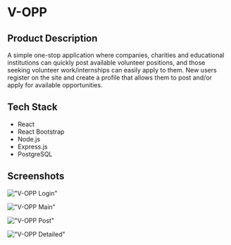 # V-OPP

## Product Description

A simple one-stop application where companies, charities and educational institutions can quickly post available volunteer positions, and those seeking volunteer work/internships can easily apply to them. New users register on the site and create a profile that allows them to post and/or apply for available opportunities.

## Tech Stack

- React
- React Bootstrap
- Node.js
- Express.js
- PostgreSQL

## Screenshots

!["V-OPP Login"](https://github.com/toktamm/volunteer/blob/master/docs/v_opp_login_ss.png?raw=true)

!["V-OPP Main"](https://github.com/toktamm/volunteer/blob/master/docs/v_opp_main_ss.png?raw=true)

!["V-OPP Post"](https://github.com/toktamm/volunteer/blob/master/docs/v_opp_post_ss.png?raw=true)

!["V-OPP Detailed"](https://github.com/toktamm/volunteer/blob/master/docs/v_opp_detailed_ss.png?raw=true)

